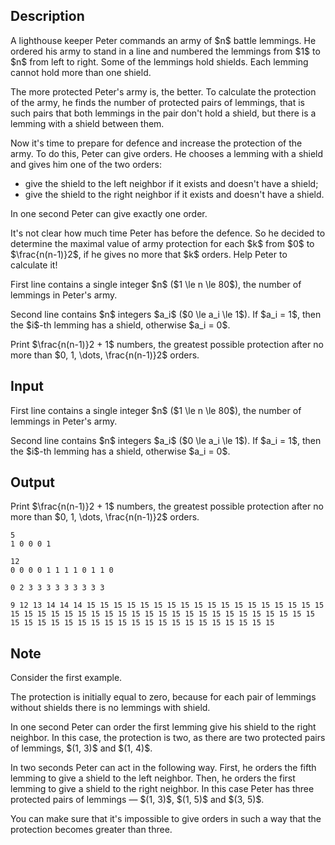 ## Description

<div><p>A lighthouse keeper Peter commands an army of $n$ battle lemmings. He ordered his army to stand in a line and numbered the lemmings from $1$ to $n$ from left to right. Some of the lemmings hold shields. Each lemming cannot hold more than one shield.</p><p>The more protected Peter's army is, the better. To calculate the <span class="tex-font-style-it">protection</span> of the army, he finds the number of protected pairs of lemmings, that is such pairs that both lemmings in the pair don't hold a shield, but there is a lemming with a shield between them.</p><p>Now it's time to prepare for defence and increase the protection of the army. To do this, Peter can give orders. He chooses a lemming with a shield and gives him one of the two orders: </p><ul> <li> give the shield to the left neighbor if it exists and doesn't have a shield; </li><li> give the shield to the right neighbor if it exists and doesn't have a shield. </li></ul><p>In one second Peter can give exactly one order.</p><p>It's not clear how much time Peter has before the defence. So he decided to determine the maximal value of army protection for each $k$ from $0$ to $\frac{n(n-1)}2$, if he gives no more that $k$ orders. Help Peter to calculate it!</p></div><div class="input-specification"><p>First line contains a single integer $n$ ($1 \le n \le 80$), the number of lemmings in Peter's army.</p><p>Second line contains $n$ integers $a_i$ ($0 \le a_i \le 1$). If $a_i = 1$, then the $i$-th lemming has a shield, otherwise $a_i = 0$.</p></div><div class="output-specification"><p>Print $\frac{n(n-1)}2 + 1$ numbers, the greatest possible protection after no more than $0, 1, \dots, \frac{n(n-1)}2$ orders.</p></div>

## Input

<p>First line contains a single integer $n$ ($1 \le n \le 80$), the number of lemmings in Peter's army.</p><p>Second line contains $n$ integers $a_i$ ($0 \le a_i \le 1$). If $a_i = 1$, then the $i$-th lemming has a shield, otherwise $a_i = 0$.</p>

## Output

<p>Print $\frac{n(n-1)}2 + 1$ numbers, the greatest possible protection after no more than $0, 1, \dots, \frac{n(n-1)}2$ orders.</p>





```input1
5
1 0 0 0 1
```




```input2
12
0 0 0 0 1 1 1 1 0 1 1 0
```




```output1
0 2 3 3 3 3 3 3 3 3 3
```




```output2
9 12 13 14 14 14 15 15 15 15 15 15 15 15 15 15 15 15 15 15 15 15 15 15 15 15 15 15 15 15 15 15 15 15 15 15 15 15 15 15 15 15 15 15 15 15 15 15 15 15 15 15 15 15 15 15 15 15 15 15 15 15 15 15 15 15 15
```



## Note

<p>Consider the first example.</p><p>The protection is initially equal to zero, because for each pair of lemmings without shields there is no lemmings with shield.</p><p>In one second Peter can order the first lemming give his shield to the right neighbor. In this case, the protection is two, as there are two protected pairs of lemmings, $(1, 3)$ and $(1, 4)$.</p><p>In two seconds Peter can act in the following way. First, he orders the fifth lemming to give a shield to the left neighbor. Then, he orders the first lemming to give a shield to the right neighbor. In this case Peter has three protected pairs of lemmings&nbsp;— $(1, 3)$, $(1, 5)$ and $(3, 5)$.</p><p>You can make sure that it's impossible to give orders in such a way that the protection becomes greater than three.</p>
